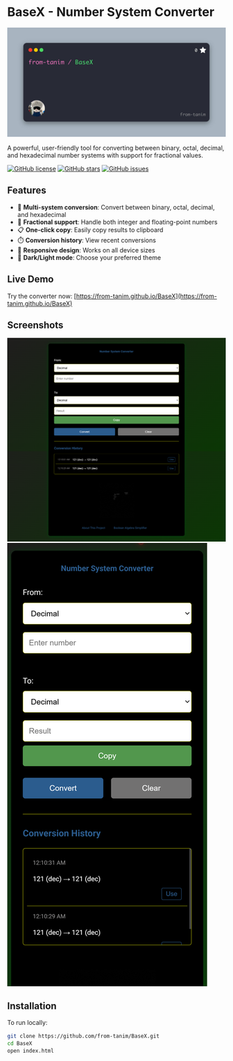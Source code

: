 # BaseX - Number System Converter

![Project Banner](https://raw.githubusercontent.com/from-tanim/BaseX/refs/heads/main/Assets/Preview/image.jpg)

A powerful, user-friendly tool for converting between binary, octal, decimal, and hexadecimal number systems with support for fractional values.

[![GitHub license](https://img.shields.io/github/license/from-tanim/BaseX)](https://github.com/from-tanim/BaseX/blob/main/LICENSE)
[![GitHub stars](https://img.shields.io/github/stars/from-tanim/BaseX)](https://github.com/from-tanim/BaseX/stargazers)
[![GitHub issues](https://img.shields.io/github/issues/from-tanim/BaseX)](https://github.com/from-tanim/BaseX/issues)

## Features

- 🔄 **Multi-system conversion**: Convert between binary, octal, decimal, and hexadecimal
- 🔢 **Fractional support**: Handle both integer and floating-point numbers
- 📋 **One-click copy**: Easily copy results to clipboard
- ⏱️ **Conversion history**: View recent conversions
- 📱 **Responsive design**: Works on all device sizes
- 🎨 **Dark/Light mode**: Choose your preferred theme

## Live Demo

Try the converter now: [https://from-tanim.github.io/BaseX](https://from-tanim.github.io/BaseX)

## Screenshots

![Main Interface](https://raw.githubusercontent.com/from-tanim/BaseX/refs/heads/main/Assets/Preview/screencapture-from-tanim-github-io-BaseX-2025-07-15-00_26_29.png)
![Mobile View](https://raw.githubusercontent.com/from-tanim/BaseX/refs/heads/main/Assets/Preview/from-tanim.github.io_BaseX_(Samsung%20Galaxy%20S20%20Ultra).png)

## Installation

To run locally:

```bash
git clone https://github.com/from-tanim/BaseX.git
cd BaseX
open index.html

